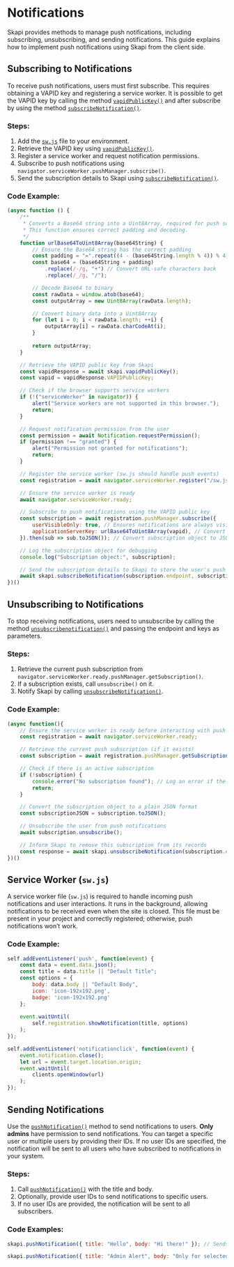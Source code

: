 # Notifications

Skapi provides methods to manage push notifications, including subscribing, unsubscribing, and sending notifications. This guide explains how to implement push notifications using Skapi from the client side.

## Subscribing to Notifications

To receive push notifications, users must first subscribe. This requires obtaining a VAPID key and registering a service worker. It is possible to get the VAPID key by calling the method [`vapidPublicKey()`](/api-reference/realtime/README.md#vapidpublickey) and after subscribe by using the method [`subscribeNotification()`](/api-reference/realtime/README.md#subscribenotification).

### Steps:
1. Add the [`sw.js`](#service-worker-sw-js) file to your environment.
2. Retrieve the VAPID key using [`vapidPublicKey()`](/api-reference/realtime/README.md#vapidpublickey).
3. Register a service worker and request notification permissions.
4. Subscribe to push notifications using `navigator.serviceWorker.pushManager.subscribe()`.
5. Send the subscription details to Skapi using [`subscribeNotification()`](/api-reference/realtime/README.md#subscribenotification).

### Code Example:
```js
(async function () {
    /**
     * Converts a Base64 string into a Uint8Array, required for push subscriptions.
     * This function ensures correct padding and decoding.
     */
    function urlBase64ToUint8Array(base64String) {
        // Ensure the Base64 string has the correct padding
        const padding = "=".repeat((4 - (base64String.length % 4)) % 4);
        const base64 = (base64String + padding)
            .replace(/-/g, "+") // Convert URL-safe characters back
            .replace(/_/g, "/");

        // Decode Base64 to binary
        const rawData = window.atob(base64);
        const outputArray = new Uint8Array(rawData.length);

        // Convert binary data into a Uint8Array
        for (let i = 0; i < rawData.length; ++i) {
            outputArray[i] = rawData.charCodeAt(i);
        }
        
        return outputArray;
    }

    // Retrieve the VAPID public key from Skapi
    const vapidResponse = await skapi.vapidPublicKey();
    const vapid = vapidResponse.VAPIDPublicKey;

    // Check if the browser supports service workers
    if (!("serviceWorker" in navigator)) {
        alert("Service workers are not supported in this browser.");
        return;
    }

    // Request notification permission from the user
    const permission = await Notification.requestPermission();
    if (permission !== "granted") {
        alert("Permission not granted for notifications");
        return;
    }

    // Register the service worker (sw.js should handle push events)
    const registration = await navigator.serviceWorker.register("/sw.js");

    // Ensure the service worker is ready
    await navigator.serviceWorker.ready;

    // Subscribe to push notifications using the VAPID public key
    const subscription = await registration.pushManager.subscribe({
        userVisibleOnly: true, // Ensures notifications are always visible to the user
        applicationServerKey: urlBase64ToUint8Array(vapid), // Convert VAPID key to Uint8Array
    }).then(sub => sub.toJSON()); // Convert subscription object to JSON format

    // Log the subscription object for debugging
    console.log("Subscription object:", subscription);

    // Send the subscription details to Skapi to store the user's push subscription
    await skapi.subscribeNotification(subscription.endpoint, subscription.keys);
})()
```

## Unsubscribing to Notifications

To stop receiving notifications, users need to unsubscribe by calling the method [`unsubscribenotification()`](/api-reference/realtime/README.md#unsubscribenotification) and passing the endpoint and keys as parameters. 

### Steps:
1. Retrieve the current push subscription from `navigator.serviceWorker.ready.pushManager.getSubscription()`.
2. If a subscription exists, call `unsubscribe()` on it.
3. Notify Skapi by calling [`unsubscribeNotification()`](/api-reference/realtime/README.md#unsubscribenotification).

### Code Example:
```js
(async function(){
    // Ensure the service worker is ready before interacting with push notifications
    const registration = await navigator.serviceWorker.ready;

    // Retrieve the current push subscription (if it exists)
    const subscription = await registration.pushManager.getSubscription();

    // Check if there is an active subscription
    if (!subscription) {
        console.error("No subscription found"); // Log an error if the user is not subscribed
        return;
    }

    // Convert the subscription object to a plain JSON format
    const subscriptionJSON = subscription.toJSON();

    // Unsubscribe the user from push notifications
    await subscription.unsubscribe();

    // Inform Skapi to remove this subscription from its records
    const response = await skapi.unsubscribeNotification(subscription.endpoint, subscriptionJSON.keys);
})()
```

## Service Worker (`sw.js`)

A service worker file (`sw.js`) is required to handle incoming push notifications and user interactions. It runs in the background, allowing notifications to be received even when the site is closed. This file must be present in your project and correctly registered; otherwise, push notifications won’t work.

### Code Example:
```js
self.addEventListener('push', function(event) {
    const data = event.data.json();
    const title = data.title || "Default Title";
    const options = {
        body: data.body || "Default Body",
        icon: 'icon-192x192.png',
        badge: 'icon-192x192.png'
    };
    
    event.waitUntil(
        self.registration.showNotification(title, options)
    );
});

self.addEventListener('notificationclick', function(event) {
    event.notification.close();
    let url = event.target.location.origin;
    event.waitUntil(
        clients.openWindow(url)
    );
});
```

## Sending Notifications

Use the [`pushNotification()`](/api-reference/realtime/README.md#pushnotification) method to send notifications to users. **Only admins** have permission to send notifications. You can target a specific user or multiple users by providing their IDs. If no user IDs are specified, the notification will be sent to all users who have subscribed to notifications in your system.

### Steps:
1. Call [`pushNotification()`](/api-reference/realtime/README.md#pushnotification) with the title and body.
2. Optionally, provide user IDs to send notifications to specific users.
3. If no user IDs are provided, the notification will be sent to all subscribers.

### Code Examples:
```js
skapi.pushNotification({ title: "Hello", body: "Hi there!" }); // Sends to all subscribers
```

```js
skapi.pushNotification({ title: "Admin Alert", body: "Only for selected users" }, ["user1", "user2"]);
```

